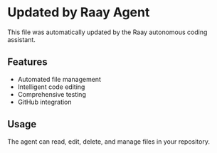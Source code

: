 # Updated by Raay Agent

This file was automatically updated by the Raay autonomous coding assistant.

## Features
- Automated file management
- Intelligent code editing
- Comprehensive testing
- GitHub integration

## Usage
The agent can read, edit, delete, and manage files in your repository.
